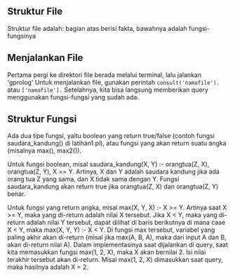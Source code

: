 ## Struktur File
Struktur file adalah: bagian atas berisi fakta, bawahnya adalah fungsi-fungsinya

## Menjalankan File
Pertama pergi ke direktori file berada melalui terminal, lalu jalankan 'gprolog'
Untuk menjalankan file, gunakan perintah `consult('namafile').` atau `['namafile'].`
Setelahnya, kita bisa langsung memberikan query menggunakan fungsi-fungsi yang sudah ada.

## Struktur Fungsi
Ada dua tipe fungsi, yaitu boolean yang return true/false (contoh fungsi saudara_kandung() di latihan1.pl), atau fungsi 
yang akan return suatu angka (misalnya max(), max2()).

Untuk fungsi boolean, misal saudara_kandung(X, Y) :- orangtua(Z, X), orangtua(Z, Y), X \== Y.
Artinya, X dan Y adalah saudara kandung jika ada orang tua Z yang sama, dan X tidak sama dengan Y.
Fungsi saudara_kandung akan return true jika orangtua(Z, X) dan orangtua(Z, Y) benar.

Untuk fungsi yang return angka, misal max(X, Y, X) :- X >= Y.
Artinya saat X >= Y, maka yang di-return adalah nilai X tersebut. Jika X < Y, maka yang di-return adalah nilai Y tersebut, dapat dilihat di baris berikutnya di mana case
X < Y, maka max(X, Y, Y) :- X < Y. Di fungsi max tersebut, variabel yang paling akhir akan di-return (misal jika max(A, B, A), maka dari input A dan B, akan di-return nilai A).
Dalam implementasinya saat dijalankan di query, saat kita memasukkan fungsi max(1, 2, X), maka X akan bernilai 2. Isi nilai terakhir tersebut akan di-return.
Misal max(1, 2, X) dimasukkan saat query, maka hasilnya adalah X = 2.